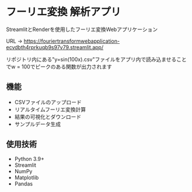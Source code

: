 # フーリエ変換 解析アプリ

StreamlitとRenderを使用したフーリエ変換Webアプリケーション 

URL → https://fouriertransformwebapplication-ecvdbth4rprkuqb9s97v79.streamlit.app/

リポジトリ内にある"y=sin(100x).csv"ファイルをアプリ内で読み込ませることでw = 100でピークのある関数が出力されます


## 機能
- CSVファイルのアップロード
- リアルタイムフーリエ変換計算
- 結果の可視化とダウンロード
- サンプルデータ生成

## 使用技術
- Python 3.9+
- Streamlit
- NumPy
- Matplotlib
- Pandas
